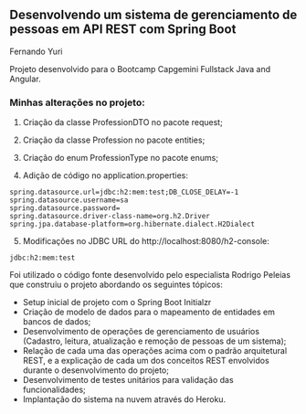 <h2>Desenvolvendo um sistema de gerenciamento de pessoas em API REST com Spring Boot</h2>

Fernando Yuri

Projeto desenvolvido para o Bootcamp Capgemini Fullstack Java and Angular.

<h3>Minhas alterações no projeto:</h3>

1. Criação da classe ProfessionDTO no pacote request;

2. Criação da classe Profession no pacote entities;

3. Criação do enum ProfessionType no pacote enums;

4. Adição de código no application.properties:
```
spring.datasource.url=jdbc:h2:mem:test;DB_CLOSE_DELAY=-1
spring.datasource.username=sa
spring.datasource.password=
spring.datasource.driver-class-name=org.h2.Driver
spring.jpa.database-platform=org.hibernate.dialect.H2Dialect
```
5. Modificações no JDBC URL do http://localhost:8080/h2-console:

```
jdbc:h2:mem:test
```

Foi utilizado o código fonte desenvolvido pelo especialista Rodrigo Peleias que construiu o projeto abordando os seguintes tópicos:

* Setup inicial de projeto com o Spring Boot Initialzr 
* Criação de modelo de dados para o mapeamento de entidades em bancos de dados;
* Desenvolvimento de operações de gerenciamento de usuários (Cadastro, leitura, atualização e remoção de pessoas de um sistema);
* Relação de cada uma das operações acima com o padrão arquitetural REST, e a explicação de cada um dos conceitos REST envolvidos durante o desenvolvimento do projeto;
* Desenvolvimento de testes unitários para validação das funcionalidades;
* Implantação do sistema na nuvem através do Heroku.
